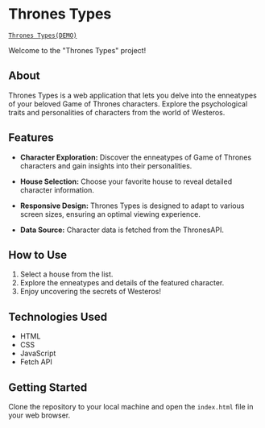 # Thrones Types

[`Thrones Types(DEMO)`](https://gothronetypes.netlify.app/got-enneatypes/)


Welcome to the "Thrones Types" project!

## About

Thrones Types is a web application that lets you delve into the enneatypes of your beloved Game of Thrones characters. Explore the psychological traits and personalities of characters from the world of Westeros.

## Features

- **Character Exploration:** Discover the enneatypes of Game of Thrones characters and gain insights into their personalities.

- **House Selection:** Choose your favorite house to reveal detailed character information.

- **Responsive Design:** Thrones Types is designed to adapt to various screen sizes, ensuring an optimal viewing experience.

- **Data Source:** Character data is fetched from the ThronesAPI.

## How to Use

1. Select a house from the list.
2. Explore the enneatypes and details of the featured character.
3. Enjoy uncovering the secrets of Westeros!

## Technologies Used

- HTML
- CSS
- JavaScript
- Fetch API

## Getting Started

Clone the repository to your local machine and open the `index.html` file in your web browser.
